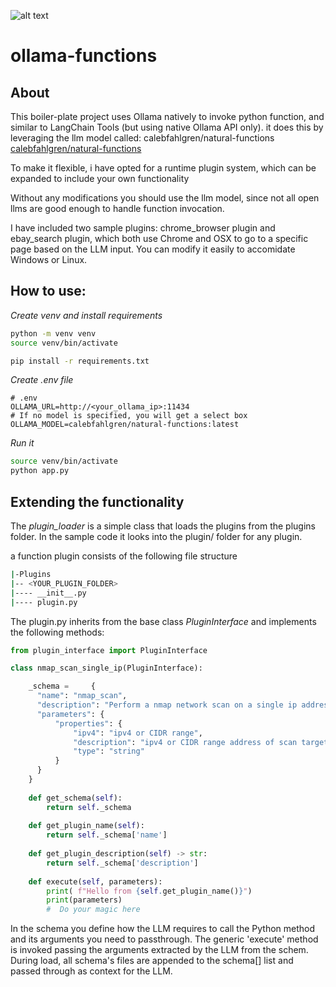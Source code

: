 ![alt text](https://www.ollama.com/public/ollama.png)

# ollama-functions

## About

This boiler-plate project uses Ollama natively to invoke python function, and  similar to LangChain Tools (but using native Ollama API only).
it does this by leveraging the llm model called: calebfahlgren/natural-functions [calebfahlgren/natural-functions](https://ollama.com/calebfahlgren/natural-functions)

To make it flexible, i have opted for a runtime plugin system, which can be expanded to include your own functionality

Without any modifications you should use the llm model, since not all open llms are good enough to handle function invocation.

I have included two sample plugins: chrome_browser plugin and ebay_search plugin, which both use Chrome and OSX to go to a specific page based on the LLM input. You can modify it easily to accomidate Windows or Linux.

## How to use:

*Create venv and install requirements*
```bash
python -m venv venv
source venv/bin/activate

pip install -r requirements.txt
```

*Create .env file*
```
# .env
OLLAMA_URL=http://<your_ollama_ip>:11434
# If no model is specified, you will get a select box
OLLAMA_MODEL=calebfahlgren/natural-functions:latest
```

*Run it* 
```bash
source venv/bin/activate
python app.py
```

## Extending the functionality

The *plugin_loader* is a simple class that loads the plugins from the plugins folder. In the sample code it looks into the plugin/ folder for any plugin.

a function plugin consists of the following file structure

```bash
|-Plugins
|-- <YOUR_PLUGIN_FOLDER>
|---- __init__.py
|---- plugin.py
```

The plugin.py inherits from the base class *PluginInterface* and implements the following methods:
```python
from plugin_interface import PluginInterface

class nmap_scan_single_ip(PluginInterface):

    _schema =     {
      "name": "nmap_scan",
      "description": "Perform a nmap network scan on a single ip address.",
      "parameters": {
          "properties": {              
              "ipv4": "ipv4 or CIDR range",
              "description": "ipv4 or CIDR range address of scan target",
              "type": "string"
          }
      }
    }
    
    def get_schema(self):
        return self._schema
    
    def get_plugin_name(self):
        return self._schema['name'] 
    
    def get_plugin_description(self) -> str:
        return self._schema['description'] 
    
    def execute(self, parameters):
        print( f"Hello from {self.get_plugin_name()}")
        print(parameters)
        #  Do your magic here
```

In the schema you define how the LLM requires to call the Python method and its arguments you need to passthrough.
The generic 'execute' method is invoked passing the arguments extracted by the LLM from the schem.
During load, all schema's files are appended to the schema[] list and passed through as context for the LLM.

